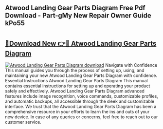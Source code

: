 ## Atwood Landing Gear Parts Diagram Free Pdf Download - Part-gMy New Repair Owner Guide kPo55

# <h2><a href="http://dfjh8pc.blite.top/?on=Atwood+Landing+Gear+Parts+Diagram">🔗Download New 👉🔴 Atwood Landing Gear Parts Diagram</a></h2>

[![Atwood Landing Gear Parts Diagram download](https://i.imgur.com/lujVjoI.png)](http://dfjh8pc.blite.top/?on=Atwood+Landing+Gear+Parts+Diagram)
Navigate with Confidence This manual guides you through the process of setting up, using, and maintaining your new Atwood Landing Gear Parts Diagram with confidence. Essential Instructions Atwood Landing Gear Parts Diagram This manual contains essential instructions for setting up and operating your product safely and effectively. Atwood Landing Gear Parts Diagram advanced features include image recognition, voice commands, customizable profiles, and automatic backups, all accessible through the sleek and customizable interface. We trust that the Atwood Landing Gear Parts Diagram has been a comprehensive resource in your efforts to learn the ins and outs of your new device. In case of any queries or concerns, feel free to reach out to our customer service.
